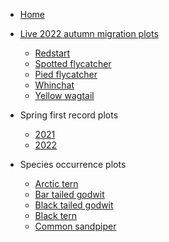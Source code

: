 <!-- docs/_sidebar.md -->

- [Home](README.md)

- [Live 2022 autumn migration plots](/Species_plots/autumn.md)

    - [Redstart](/Species_plots/redstart.md)
    - [Spotted flycatcher](/Species_plots/spotted_flycatcher.md)
    - [Pied flycatcher](/Species_plots/pied_flycatcher.md)
    - [Whinchat](/Species_plots/whinchat.md)
    - [Yellow wagtail](/Species_plots/yellow_wagtail.md)

- Spring first record plots

    - [2021](/First_record_plots/2021.md)
    - [2022](/First_record_plots/2022.md)

- Species occurrence plots

    - [Arctic tern](/Species_distributions/arctic_tern.md)
    - [Bar tailed godwit](/Species_distributions/bar_tailed_godwit.md)
    - [Black tailed godwit](/Species_distributions/black_tailed_godwit.md)
    - [Black tern](/Species_distributions/black_tern.md)
    - [Common sandpiper](/Species_distributions/common_sandpiper.md)
